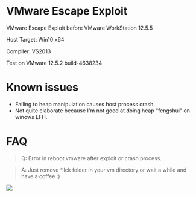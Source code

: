 # VMware Escape Exploit

VMware Escape Exploit before VMware WorkStation 12.5.5

Host Target: Win10 x64

Compiler: VS2013 

Test on VMware 12.5.2 build-4638234

# Known issues

* Failing to heap manipulation causes host process crash.
* Not quite elaborate because I'm not good at doing heap "fengshui" on winows LFH.

# FAQ

> Q: Error in reboot vmware after exploit or crash process.

> A: Just remove *.lck folder in your vm directory or wait a while and have a coffee :)

![](https://raw.githubusercontent.com/unamer/vmware_escape/master/exp.gif)
